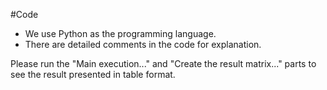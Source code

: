 #Code

* We use Python as the programming language.
* There are detailed comments in the code for
explanation.

Please run the "Main execution..." and "Create the result matrix..." parts to see the result presented in table format. 
